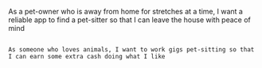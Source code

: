 As a pet-owner who is away from home for stretches at a time, I want a reliable app to find a pet-sitter so that I can leave the house with peace of mind


~~~

As someone who loves animals, I want to work gigs pet-sitting so that I can earn some extra cash doing what I like 